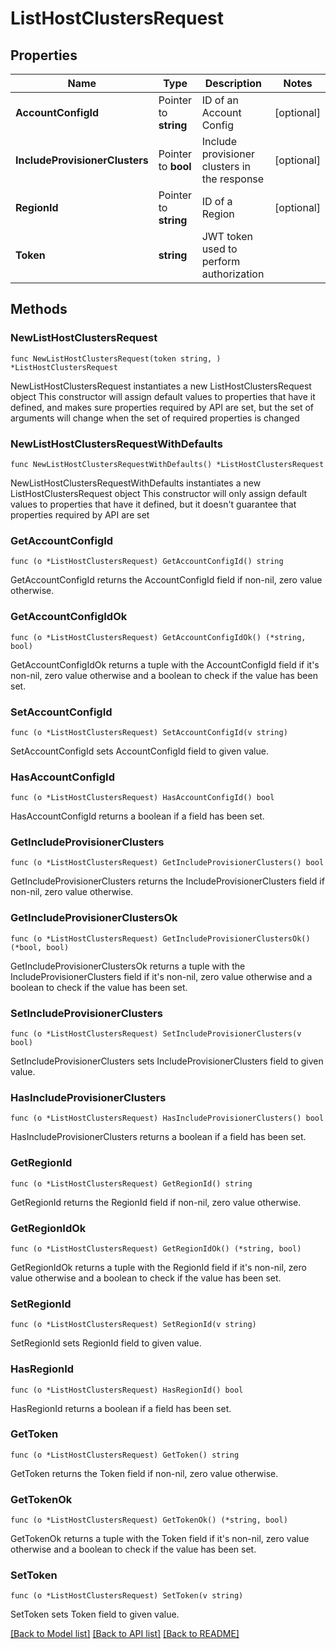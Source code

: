 # ListHostClustersRequest

## Properties

Name | Type | Description | Notes
------------ | ------------- | ------------- | -------------
**AccountConfigId** | Pointer to **string** | ID of an Account Config | [optional] 
**IncludeProvisionerClusters** | Pointer to **bool** | Include provisioner clusters in the response | [optional] 
**RegionId** | Pointer to **string** | ID of a Region | [optional] 
**Token** | **string** | JWT token used to perform authorization | 

## Methods

### NewListHostClustersRequest

`func NewListHostClustersRequest(token string, ) *ListHostClustersRequest`

NewListHostClustersRequest instantiates a new ListHostClustersRequest object
This constructor will assign default values to properties that have it defined,
and makes sure properties required by API are set, but the set of arguments
will change when the set of required properties is changed

### NewListHostClustersRequestWithDefaults

`func NewListHostClustersRequestWithDefaults() *ListHostClustersRequest`

NewListHostClustersRequestWithDefaults instantiates a new ListHostClustersRequest object
This constructor will only assign default values to properties that have it defined,
but it doesn't guarantee that properties required by API are set

### GetAccountConfigId

`func (o *ListHostClustersRequest) GetAccountConfigId() string`

GetAccountConfigId returns the AccountConfigId field if non-nil, zero value otherwise.

### GetAccountConfigIdOk

`func (o *ListHostClustersRequest) GetAccountConfigIdOk() (*string, bool)`

GetAccountConfigIdOk returns a tuple with the AccountConfigId field if it's non-nil, zero value otherwise
and a boolean to check if the value has been set.

### SetAccountConfigId

`func (o *ListHostClustersRequest) SetAccountConfigId(v string)`

SetAccountConfigId sets AccountConfigId field to given value.

### HasAccountConfigId

`func (o *ListHostClustersRequest) HasAccountConfigId() bool`

HasAccountConfigId returns a boolean if a field has been set.

### GetIncludeProvisionerClusters

`func (o *ListHostClustersRequest) GetIncludeProvisionerClusters() bool`

GetIncludeProvisionerClusters returns the IncludeProvisionerClusters field if non-nil, zero value otherwise.

### GetIncludeProvisionerClustersOk

`func (o *ListHostClustersRequest) GetIncludeProvisionerClustersOk() (*bool, bool)`

GetIncludeProvisionerClustersOk returns a tuple with the IncludeProvisionerClusters field if it's non-nil, zero value otherwise
and a boolean to check if the value has been set.

### SetIncludeProvisionerClusters

`func (o *ListHostClustersRequest) SetIncludeProvisionerClusters(v bool)`

SetIncludeProvisionerClusters sets IncludeProvisionerClusters field to given value.

### HasIncludeProvisionerClusters

`func (o *ListHostClustersRequest) HasIncludeProvisionerClusters() bool`

HasIncludeProvisionerClusters returns a boolean if a field has been set.

### GetRegionId

`func (o *ListHostClustersRequest) GetRegionId() string`

GetRegionId returns the RegionId field if non-nil, zero value otherwise.

### GetRegionIdOk

`func (o *ListHostClustersRequest) GetRegionIdOk() (*string, bool)`

GetRegionIdOk returns a tuple with the RegionId field if it's non-nil, zero value otherwise
and a boolean to check if the value has been set.

### SetRegionId

`func (o *ListHostClustersRequest) SetRegionId(v string)`

SetRegionId sets RegionId field to given value.

### HasRegionId

`func (o *ListHostClustersRequest) HasRegionId() bool`

HasRegionId returns a boolean if a field has been set.

### GetToken

`func (o *ListHostClustersRequest) GetToken() string`

GetToken returns the Token field if non-nil, zero value otherwise.

### GetTokenOk

`func (o *ListHostClustersRequest) GetTokenOk() (*string, bool)`

GetTokenOk returns a tuple with the Token field if it's non-nil, zero value otherwise
and a boolean to check if the value has been set.

### SetToken

`func (o *ListHostClustersRequest) SetToken(v string)`

SetToken sets Token field to given value.



[[Back to Model list]](../README.md#documentation-for-models) [[Back to API list]](../README.md#documentation-for-api-endpoints) [[Back to README]](../README.md)


